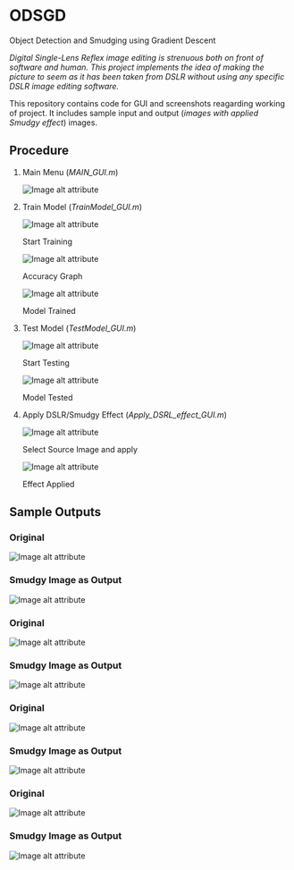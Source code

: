 ﻿# ODSGD

Object Detection and Smudging using Gradient Descent

*Digital Single-Lens Reflex image editing is strenuous both on front of software and human. This project implements the idea of making the picture to seem as it has been taken from DSLR without using any specific DSLR image editing software.*

This repository contains code for GUI and screenshots reagarding working of project.
It includes sample input and output (*images with applied Smudgy effect*) images.

## Procedure 

1. Main Menu (*MAIN_GUI.m*)

   ![Image alt attribute](https://github.com/jass-singh/ODSGD/blob/master/Screen%20Shots/Menu.jpg)



2. Train Model (*TrainModel_GUI.m*)

   ![Image alt attribute](https://github.com/jass-singh/ODSGD/blob/master/Screen%20Shots/Train1.png)

   Start Training  


   ![Image alt attribute](https://github.com/jass-singh/ODSGD/blob/master/Screen%20Shots/Train2.jpg)

   Accuracy Graph


   ![Image alt attribute](https://github.com/jass-singh/ODSGD/blob/master/Screen%20Shots/Train3.jpg)

   Model Trained


3. Test Model (*TestModel_GUI.m*)

   ![Image alt attribute](https://github.com/jass-singh/ODSGD/blob/master/Screen%20Shots/Test1.png)

   Start Testing


   ![Image alt attribute](https://github.com/jass-singh/ODSGD/blob/master/Screen%20Shots/Test2.jpg)

   Model Tested


4. Apply DSLR/Smudgy Effect (*Apply_DSRL_effect_GUI.m*)

   ![Image alt attribute](https://github.com/jass-singh/ODSGD/blob/master/Screen%20Shots/Apply1.png)

   Select Source Image and apply


   ![Image alt attribute](https://github.com/jass-singh/ODSGD/blob/master/Screen%20Shots/Apply2.jpg)

   Effect Applied 


## Sample Outputs

### Original 

   ![Image alt attribute](https://github.com/jass-singh/ODSGD/blob/master/Screen%20Shots/1%20Ori.JPG)


### Smudgy Image as Output

   ![Image alt attribute](https://github.com/jass-singh/ODSGD/blob/master/Screen%20Shots/1%20Smu.png)


### Original 

   ![Image alt attribute](https://github.com/jass-singh/ODSGD/blob/master/Screen%20Shots/2%20Ori.jpg)


### Smudgy Image as Output

   ![Image alt attribute](https://github.com/jass-singh/ODSGD/blob/master/Screen%20Shots/2%20Smu.jpg)


### Original 

   ![Image alt attribute](https://github.com/jass-singh/ODSGD/blob/master/Screen%20Shots/3%20Ori.jpg)


### Smudgy Image as Output

   ![Image alt attribute](https://github.com/jass-singh/ODSGD/blob/master/Screen%20Shots/3%20Smu.png)


### Original 

   ![Image alt attribute](https://github.com/jass-singh/ODSGD/blob/master/Screen%20Shots/4%20Ori.jpg)


### Smudgy Image as Output

   ![Image alt attribute](https://github.com/jass-singh/ODSGD/blob/master/Screen%20Shots/4%20Smu.png)














